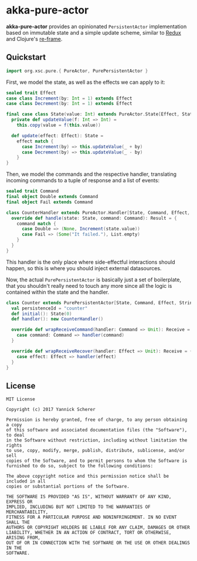 # akka-pure-actor

__akka-pure-actor__ provides an opinionated `PersistentActor` implementation
based on immutable state and a simple update scheme, similar to [Redux][redux]
and Clojure's [re-frame][reframe].

[redux]: http://redux.js.org/docs/introduction/
[reframe]: https://github.com/Day8/re-frame

## Quickstart

```scala
import org.xsc.pure.{ PureActor, PurePersistentActor }
```

First, we model the state, as well as the effects we can apply to it:

```scala
sealed trait Effect
case class Increment(by: Int = 1) extends Effect
case class Decrement(by: Int = 1) extends Effect

final case class State(value: Int) extends PureActor.State[Effect, State] {
  private def updateValue(f: Int => Int) =
    this.copy(value = f(this.value))

  def update(effect: Effect): State =
    effect match {
      case Increment(by) => this.updateValue(_ + by)
      case Decrement(by) => this.updateValue(_ - by)
    }
}
```

Then, we model the commands and the respective handler, translating incoming
commands to a tuple of response and a list of events:

```scala
sealed trait Command
final object Double extends Command
final object Fail extends Command

class CounterHandler extends PureActor.Handler[State, Command, Effect, String] {
  override def handle(state: State, command: Command): Result = {
    command match {
      case Double => (None, Increment(state.value))
      case Fail => (Some("It failed."), List.empty)
    }
  }
}
```

This handler is the only place where side-effectful interactions should happen,
so this is where you should inject external datasources.

Now, the actual `PurePersistentActor` is basically just a set of boilerplate,
that you shouldn't really need to touch any more since all the logic is
contained within the state and the handler.

```scala
class Counter extends PurePersistentActor[State, Command, Effect, String] {
  val persistenceId = "counter"
  def initial(): State(0)
  def handler(): new CounterHandler()

  override def wrapReceiveCommand(handler: Command => Unit): Receive = {
    case command: Command => handler(command)
  }

  override def wrapReceiveRecover(handler: Effect => Unit): Receive = {
    case effect: Effect => handler(effect)
  }
}
```

## License

```
MIT License

Copyright (c) 2017 Yannick Scherer

Permission is hereby granted, free of charge, to any person obtaining a copy
of this software and associated documentation files (the "Software"), to deal
in the Software without restriction, including without limitation the rights
to use, copy, modify, merge, publish, distribute, sublicense, and/or sell
copies of the Software, and to permit persons to whom the Software is
furnished to do so, subject to the following conditions:

The above copyright notice and this permission notice shall be included in all
copies or substantial portions of the Software.

THE SOFTWARE IS PROVIDED "AS IS", WITHOUT WARRANTY OF ANY KIND, EXPRESS OR
IMPLIED, INCLUDING BUT NOT LIMITED TO THE WARRANTIES OF MERCHANTABILITY,
FITNESS FOR A PARTICULAR PURPOSE AND NONINFRINGEMENT. IN NO EVENT SHALL THE
AUTHORS OR COPYRIGHT HOLDERS BE LIABLE FOR ANY CLAIM, DAMAGES OR OTHER
LIABILITY, WHETHER IN AN ACTION OF CONTRACT, TORT OR OTHERWISE, ARISING FROM,
OUT OF OR IN CONNECTION WITH THE SOFTWARE OR THE USE OR OTHER DEALINGS IN THE
SOFTWARE.
```
